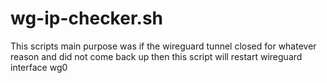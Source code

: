 # wg-ip-checker.sh
This scripts main purpose was if the wireguard tunnel closed for whatever reason and did not come back up then this script will restart wireguard interface wg0

